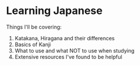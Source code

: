 # Learning Japanese
Things I'll be covering:
1. Katakana, Hiragana and their differences
2. Basics of Kanji
3. What to use and what NOT to use when studying
4. Extensive resources I've found to be helpful